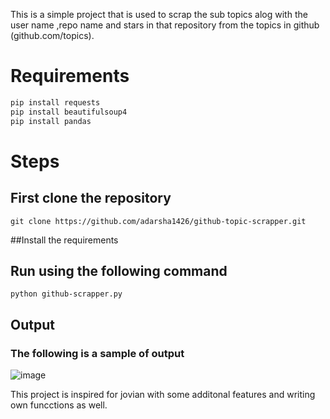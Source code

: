 This is a simple project that is used to scrap the sub topics alog with the user name ,repo name and stars in that repository from the topics in  github (github.com/topics).

# Requirements

```bash
pip install requests
pip install beautifulsoup4
pip install pandas

```

# Steps
## First clone the repository 
```
git clone https://github.com/adarsha1426/github-topic-scrapper.git
```

##Install the requirements

## Run using the following command
```
python github-scrapper.py
```

## Output
### The following is a sample of output
![image](https://github.com/adarsha1426/github-topic-scrapper/assets/87539588/8322eaf7-5e73-4fc1-aca4-c9545496b503)

This project is inspired for jovian with some additonal features and writing own funcctions as well.

